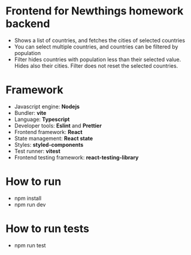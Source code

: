 # Frontend for Newthings homework backend

-   Shows a list of countries, and fetches the cities of selected countries
-   You can select multiple countries, and countries can be filtered by population
-   Filter hides countries with population less than their selected value. Hides also their cities. Filter does not reset the selected countries.

# Framework

-   Javascript engine: **Nodejs**
-   Bundler: **vite**
-   Language: **Typescript**
-   Developer tools: **Eslint** and **Prettier**
-   Frontend framework: **React**
-   State management: **React state**
-   Styles: **styled-components**
-   Test runner: **vitest**
-   Frontend testing framework: **react-testing-library**

# How to run

-   npm install
-   npm run dev

# How to run tests

-   npm run test
